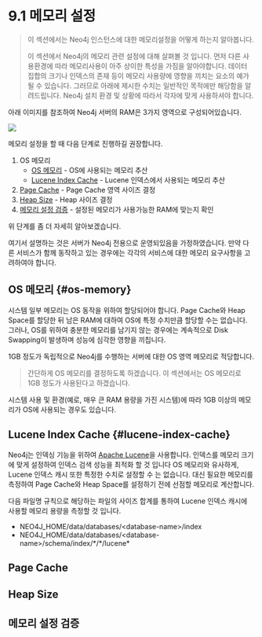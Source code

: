 # 9.1 메모리 설정

> 이 섹션에서는 Neo4j 인스턴스에 대한 메모리설정을 어떻게 하는지 알아봅니다.
>
> 이 섹션에서 Neo4j의 메모리 관련 설정에 대해 살펴볼 것 입니다. 먼저 다른 사용환경에 따라 메모리사용이 아주 상이한 특성을 가짐을 알아야합니다. 데이터 집합의 크기나 인덱스의 존재 등이 메모리 사용량에 영향을 끼치는 요소의 예가 될 수 있습니다. 그러므로 아래에 제시한 수치는 일반적인 목적에만 해당함을 알려드립니다. Neo4j 설치 환경 및 상황에 따라서 각자에 맞게 사용하셔야 합니다.

아래 이미지를 참조하여 Neo4j 서버의 RAM은 3가지 영역으로 구성되어있습니다.

![](https://neo4j.com/docs/operations-manual/3.3/images/neo4j-memory-management.png)

메모리 설정을 할 때 다음 단계로 진행하길 권장합니다.

1. OS 메모리
   * [OS 메모리](#os-memory) - OS에 사용되는 메모리 추산
   * [Lucene Index Cache](#lucene-index-cache) - Lucene 인덱스에서 사용되는 메모리 추산
2. [Page Cache](#page-cache) - Page Cache 영역 사이즈 결정
3. [Heap Size](#heap-size) - Heap 사이즈 결정
4. [메모리 설정 검증](#메모리-설정-검증) - 설정된 메모리가 사용가능한 RAM에 맞는지 확인

위 단계를 좀 더 자세히 알아보겠습니다.

여기서 설명하는 것은 서버가 Neo4j 전용으로 운영되있음을 가정하였습니다. 만약 다른 서비스가 함께 동작하고 있는 경우에는 각각의 서비스에 대한 메모리 요구사항을 고려하여야 합니다.

## OS 메모리 {#os-memory}

시스템 일부 메모리는 OS 동작을 위하여 할당되어야 합니다. Page Cache와 Heap Space를 할당한 뒤 남은 RAM에 대하여 OS에 특정 수치만큼 할당할 수는 없습니다. 그러나, OS를 위하여 충분한 메모리를 남기지 않는 경우에는 계속적으로 Disk Swapping이 발생하며 성능에 심각한 영향을 끼칩니다.

1GB 정도가 독립적으로 Neo4j를 수행하는 서버에 대한 OS 영역 메모리로 적당합니다.

> 간단하게 OS 메모리를 결정하도록 하겠습니다. 이 섹션에서는 OS 메모리로 1GB 정도가 사용된다고 하겠습니다.

시스템 사용 및 환경\(예로, 매우 큰 RAM 용량을 가진 시스템\)에 따라 1GB 이상의 메모리가 OS에 사용되는 경우도 있습니다.

## Lucene Index Cache {#lucene-index-cache}

Neo4j는 인덱싱 기능을 위하여 [Apache Lucene](https://lucene.apache.org/)을 사용합니다. 인덱스를 메모리 크기에 맞게 설정하여 인덱스 검색 성능을 최적화 할 것 입니다 OS 메모리와 유사하게, Lucene 인덱스 캐시 또한 특정한 수치로 설정할 수 는 없습니다. 대신 필요한 메모리를 측정하여 Page Cache와 Heap Space를 설정하기 전에 선점할 메모리로 계산합니다.

다음 파일명 규칙으로 해당하는 파일의 사이즈 합계를 통하여 Lucene 인덱스 캐시에 사용할 메모리 용량을 측정할 것 입니다.

* NEO4J\_HOME/data/databases/&lt;database-name&gt;/index
* NEO4J\_HOME/data/databases/&lt;database-name&gt;/schema/index/\*/\*/lucene\*



## Page Cache

## Heap Size

## 메모리 설정 검증




